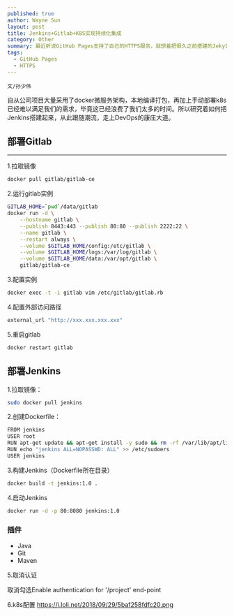 ```yaml
---
published: true
author: Wayne Sun
layout: post
title: Jenkins+Gitlab+K8S实现持续化集成
category: Other
summary: 最近听说GitHub Pages支持了自己的HTTPS服务，就想着把很久之前搭建的JekyII个人博客换成HTTPS访问，由于之前用的Cloud Flare免费的SSL，总感觉访问速度受到了限制（可能是幻觉），就去掉了，这次看看Github自带的Let's Encrypt证书效果如何。
tags:
  - GitHub Pages
  - HTTPS
---
```


`文/孙少伟`

自从公司项目大量采用了docker微服务架构，本地编译打包，再加上手动部署k8s已经难以满足我们的需求，毕竟这已经浪费了我们太多的时间。所以研究着如何把Jenkins搭建起来，从此跟随潮流，走上DevOps的康庄大道。

## 部署Gitlab ##
---
1.拉取镜像
``` bash
docker pull gitlab/gitlab-ce
```

2.运行gitlab实例
``` bash
GITLAB_HOME=`pwd`/data/gitlab
docker run -d \
    --hostname gitlab \
    --publish 8443:443 --publish 80:80 --publish 2222:22 \
    --name gitlab \
    --restart always \
    --volume $GITLAB_HOME/config:/etc/gitlab \
    --volume $GITLAB_HOME/logs:/var/log/gitlab \
    --volume $GITLAB_HOME/data:/var/opt/gitlab \
    gitlab/gitlab-ce
```
3.配置实例
``` bash
docker exec -t -i gitlab vim /etc/gitlab/gitlab.rb
```

4.配置外部访问路径
``` bash
external_url "http://xxx.xxx.xxx.xxx"
```

5.重启gitlab
``` bash
docker restart gitlab
```
## 部署Jenkins ##

1.拉取镜像：
``` bash
sudo docker pull jenkins
```

2.创建Dockerfile：
``` bash
FROM jenkins
USER root
RUN apt-get update && apt-get install -y sudo && rm -rf /var/lib/apt/lists/* 
RUN echo "jenkins ALL=NOPASSWD: ALL" >> /etc/sudoers
USER jenkins
```

3.构建Jenkins（Dockerfile所在目录）
``` bash
docker build -t jenkins:1.0 .
```

4.启动Jenkins
``` bash
docker run -d -p 80:8080 jenkins:1.0
```

### 插件 ###
- Java
- Git
- Maven

5.取消认证

取消勾选Enable authentication for '/project' end-point

6.k8s配置
https://i.loli.net/2018/09/29/5baf258fdfc20.png

